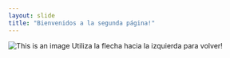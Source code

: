 ```yaml
---
layout: slide
title: "Bienvenidos a la segunda página!"
---
```

![This is an image](https://myoctocat.com/assets/images/base-octocat.svg)
Utiliza la flecha hacia la izquierda para volver!
